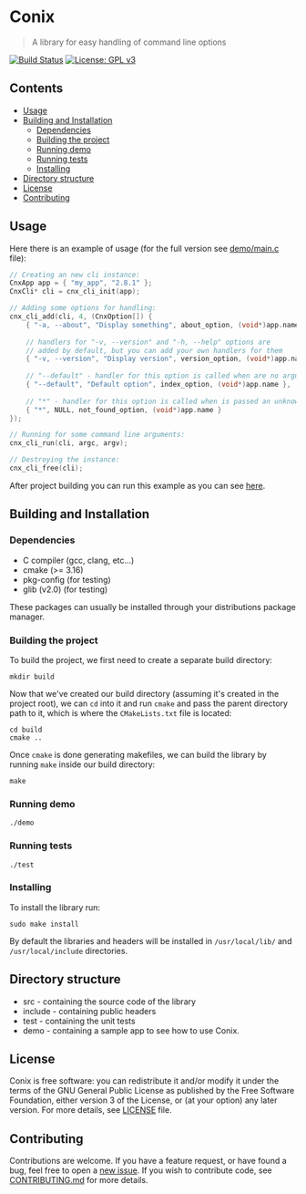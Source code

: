 # Conix
> A library for easy handling of command line options

[![Build Status](https://api.travis-ci.org/vstan02/conix.svg?branch=master)](https://travis-ci.org/github/vstan02/conix)
[![License: GPL v3](https://img.shields.io/badge/license-GPL%20v3-blue.svg)](http://www.gnu.org/licenses/gpl-3.0)

## Contents
- [Usage](#usage)
- [Building and Installation](#building-and-installation)
  - [Dependencies](#dependencies)
  - [Building the project](#building-the-project)
  - [Running demo](#running-demo)
  - [Running tests](#running-tests)
  - [Installing](#installing)
- [Directory structure](#directory-structure)
- [License](#license)
- [Contributing](#contributing)

## Usage
Here there is an example of usage (for the full version see [demo/main.c](https://github.com/vstan02/conix/blob/master/demo/main.c) file):
```c
// Creating an new cli instance:
CnxApp app = { "my_app", "2.8.1" };
CnxCli* cli = cnx_cli_init(app);

// Adding some options for handling:
cnx_cli_add(cli, 4, (CnxOption[]) {
	{ "-a, --about", "Display something", about_option, (void*)app.name },
	
	// handlers for "-v, --version" and "-h, --help" options are 
	// added by default, but you can add your own handlers for them
	{ "-v, --version", "Display version", version_option, (void*)app.name },
	
	// "--default" - handler for this option is called when are no arguments passed
	{ "--default", "Default option", index_option, (void*)app.name },
	
	// "*" - handler for this option is called when is passed an unknown cli option
	{ "*", NULL, not_found_option, (void*)app.name }
});

// Running for some command line arguments:
cnx_cli_run(cli, argc, argv);

// Destroying the instance:
cnx_cli_free(cli);
```

After project building you can run this example as you can see [here](#running-demo).

## Building and Installation

### Dependencies
- C compiler (gcc, clang, etc...)
- cmake (>= 3.16)
- pkg-config (for testing)
- glib (v2.0) (for testing)

These packages can usually be installed through your distributions package manager.

### Building the project
To build the project, we first need to create a separate build directory:
```
mkdir build
```

Now that we've created our build directory (assuming it's created in the project root), we can `cd` into it and run `cmake` and pass the parent directory path to it, which is where the `CMakeLists.txt` file is located:
```
cd build
cmake ..
```

Once `cmake` is done generating makefiles, we can build the library by running `make` inside our build directory:
```
make
```

### Running demo
```
./demo
```

### Running tests
```
./test
```

### Installing
To install the library run:
```
sudo make install
```
By default the libraries and headers will be installed in `/usr/local/lib/` and `/usr/local/include` directories.

## Directory structure
- src - containing the source code of the library
- include - containing public headers
- test - containing the unit tests
- demo - containing a sample app to see how to use Conix.

## License
Conix is free software: you can redistribute it and/or modify it under the terms of the GNU General Public License as published by the Free Software Foundation, either version 3 of the License, or (at your option) any later version.
For more details, see [LICENSE](https://github.com/vstan02/conix/blob/master/LICENSE) file.

## Contributing
Contributions are welcome.
If you have a feature request, or have found a bug, feel free to open a [new issue](https://github.com/vstan02/conix/issues/new).
If you wish to contribute code, see [CONTRIBUTING.md](https://github.com/vstan02/conix/blob/master/CONTRIBUTING.md) for more details.
